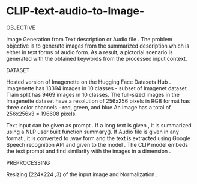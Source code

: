 # CLIP-text-audio-to-Image-
OBJECTIVE

Image Generation from Text description or Audio file .
The problem objective is to generate images from the summarized description which is either in text forms of audio form.
 As a result, a pictorial scenario is generated with the obtained keywords from the processed input context.
 
 DATASET
 
 Hosted version of Imagenette on the Hugging Face Datasets Hub .
Imagenette  has 13394 images in 10 classes   -  subset of Imagenet dataset .
Train split has 9469 images in 10 classes.
The full-sized images in the Imagenette dataset have a resolution of 256x256 pixels in RGB format has three color channels - red, green, and blue
An image has a total of 256x256x3 = 196608 pixels.

Text input can be given as prompt .
If a long text is given , it is summarized using a NLP user built function summary().
If Audio file is given in any format , it is converted to .wav form and the text is extracted using Google Speech recognition API and given to the model .
The CLIP model embeds the text prompt and find similarity with the images in a dimension .

PREPROCESSING 

Resizing (224*224 ,3) of the input image and Normalization .



